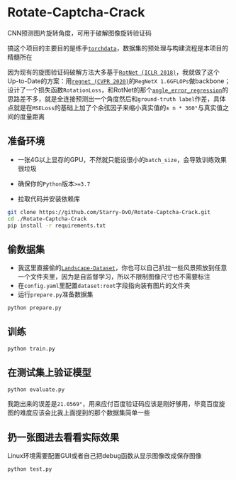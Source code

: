 # Rotate-Captcha-Crack

CNN预测图片旋转角度，可用于破解图像旋转验证码

搞这个项目的主要目的是练手[`torchdata`](https://pytorch.org/data/beta/index.html)，数据集的预处理与构建流程是本项目的精髓所在

因为现有的旋图验证码破解方法大多基于[`RotNet (ICLR 2018)`](https://arxiv.org/abs/1803.07728)，我就做了这个Up-to-Date的方案：用[`regnet (CVPR 2020)`](https://arxiv.org/abs/2003.13678)的`RegNetX 1.6GFLOPs`做backbone；设计了一个损失函数`RotationLoss`，和RotNet的那个[`angle_error_regression`](https://github.com/d4nst/RotNet/blob/a56ea59818bbdd76d4dd8d83b8bbbaae6a802310/utils.py#L30-L36)的思路差不多，就是全连接预测出一个角度然后和`ground-truth label`作差，具体点就是在`MSELoss`的基础上加了个余弦因子来缩小真实值的`± n * 360°`与真实值之间的度量距离

## 准备环境

+ 一张4G以上显存的GPU，不然就只能设很小的`batch_size`，会导致训练效果很垃圾
+ 确保你的`Python`版本`>=3.7`

+ 拉取代码并安装依赖库

```bash
git clone https://github.com/Starry-OvO/Rotate-Captcha-Crack.git
cd ./Rotate-Captcha-Crack
pip install -r requirements.txt
```

## 偷数据集

+ 我这里直接偷的[`Landscape-Dataset`](https://github.com/yuweiming70/Landscape-Dataset)，你也可以自己扒拉一些风景照放到任意一个文件夹里，因为是自监督学习，所以不限制图像尺寸也不需要标注
+ 在`config.yaml`里配置`dataset:root`字段指向装有图片的文件夹
+ 运行`prepare.py`准备数据集

```bash
python prepare.py
```

## 训练

```bash
python train.py
```

## 在测试集上验证模型

```bash
python evaluate.py
```

我跑出来的误差是`21.0569°`，用来应付百度验证码应该是刚好够用，毕竟百度旋图的难度应该会比我上面提到的那个数据集简单一些

## 扔一张图进去看看实际效果

Linux环境需要配置GUI或者自己把debug函数从显示图像改成保存图像

```bash
python test.py
```
